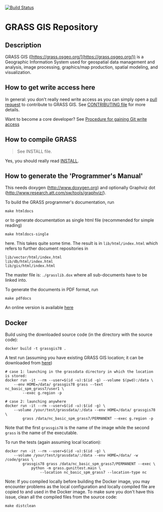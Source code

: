 [![Build Status](https://travis-ci.com/OSGeo/grass.svg?branch=master)](https://travis-ci.com/OSGeo/grass)

# GRASS GIS Repository

## Description

GRASS GIS ([https://grass.osgeo.org/](https://grass.osgeo.org/)) is
a Geographic Information System used for geospatial data management and
analysis, image processing, graphics/map production, spatial modeling, and
visualization.

## How to get write access here

In general: you don't really need write access as you can simply open
a [pull request](https://github.com/OSGeo/grass/pulls) to contribute to
GRASS GIS. See [CONTRIBUTING file](CONTRIBUTING.md) for more details.

Want to become a core developer? See
[Procedure for gaining Git write access](https://trac.osgeo.org/grass/wiki/HowToContribute#WriteaccesstotheGRASScorerepository)

## How to compile GRASS

> See INSTALL file.

Yes, you should really read [INSTALL](INSTALL).

## How to generate the 'Programmer's Manual'

This needs doxygen (<http://www.doxygen.org>) and optionally
Graphviz dot (<http://www.research.att.com/sw/tools/graphviz/>).

To build the GRASS programmer's documentation, run

```
make htmldocs
```

or to generate documentation as single html file
(recommended for simple reading)

```
make htmldocs-single
```

here. This takes quite some time. The result is in `lib/html/index.html`
which refers to further document repositories in

```
lib/vector/html/index.html
lib/db/html/index.html
lib/gis/html/index.html
```

The master file is: `./grasslib.dox` where all sub-documents have to
be linked into.

To generate the documents in PDF format, run

```
make pdfdocs
```

An online version is available [here](https://grass.osgeo.org/programming7/)

## Docker

Build using the downloaded source code (in the directory with the
source code):

```
docker build -t grassgis78 .
```

A test run (assuming you have existing GRASS GIS location; it can be
downloaded from
[here](https://grass.osgeo.org/sampledata/north_carolina/nc_basic_spm_grass7.zip))

```
# case 1: launching in the grassdata directory in which the location is stored:
docker run -it --rm --user=$(id -u):$(id -g) --volume $(pwd):/data \
    --env HOME=/data/ grassgis78 grass --text nc_basic_spm_grass7/user1 \
        --exec g.region -p

# case 2: launching anywhere
docker run -it --rm --user=$(id -u):$(id -g) \
    --volume /your/test/grassdata/:/data --env HOME=/data/ grassgis78 \
        grass /data/nc_basic_spm_grass7/PERMANENT --exec g.region -p
```

Note that the first `grassgis78` is the name of the image while the second
`grass` is the name of the executable.

To run the tests (again assuming local location):

```
docker run -it --rm --user=$(id -u):$(id -g) \
    --volume /your/test/grassdata/:/data --env HOME=/data/ -w /code/grass \
        grassgis78 grass /data/nc_basic_spm_grass7/PERMANENT --exec \
            python -m grass.gunittest.main \
                --location nc_basic_spm_grass7 --location-type nc
```

Note: If you compiled locally before building the Docker image, you may
encounter problems as the local configuration and locally compiled file
are copied to and used in the Docker image. To make sure you don't have
this issue, clean all the compiled files from the source code:

```
make distclean
```
